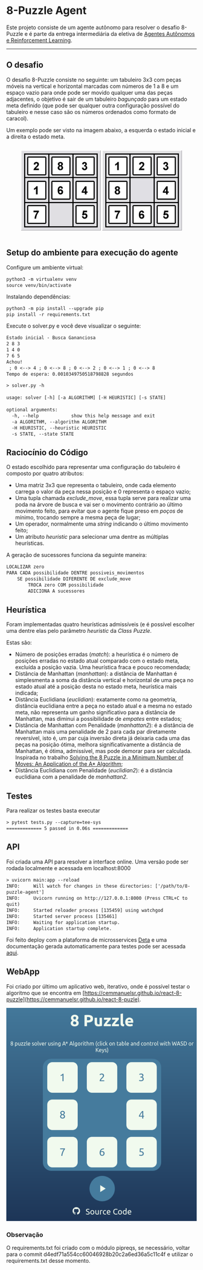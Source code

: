 # 8-Puzzle Agent

Este projeto consiste de um agente autônomo para resolver o desafio 8-Puzzle e é parte da entrega intermediária da eletiva de [Agentes Autônomos e Reinforcement Learning](http://fbarth.net.br/agents/).

---

## O desafio

O desafio 8-Puzzle consiste no seguinte: um tabuleiro 3x3 com peças móveis na vertical e horizontal marcadas com números de 1 a 8 e um espaço vazio para onde pode ser movido qualquer uma das peças adjacentes, o objetivo é sair de um tabuleiro *bagunçado* para um estado meta definido (que pode ser qualquer outra configuração possível do tabuleiro e nesse caso são os números ordenados como formato de caracol).

Um exemplo pode ser visto na imagem abaixo, a esquerda o estado inicial e a direita o estado meta.

<div style="display : flex; justify-content: space-around;">

![Exemplo de Estado](src/img/exemplo-estado.png)
![Estado Meta](src/img/estado-meta.jpg)

</div>


## Setup do ambiente para execução do agente

Configure um ambiente virtual:

```
python3 -m virtualenv venv
source venv/bin/activate
```

Instalando dependências:

```
python3 -m pip install --upgrade pip
pip install -r requirements.txt
```

Execute o solver.py e você deve visualizar o seguinte:

```
Estado inicial - Busca Gananciosa
2 8 3
1 4 0
7 6 5
Achou!
 ; 0 <--> 4 ; 0 <--> 8 ; 0 <--> 2 ; 0 <--> 1 ; 0 <--> 8
Tempo de espera: 0.0010349750518798828 segundos
```

```
> solver.py -h

usage: solver [-h] [-a ALGORITHM] [-H HEURISTIC] [-s STATE]

optional arguments:
  -h, --help            show this help message and exit
  -a ALGORITHM, --algorithm ALGORITHM
  -H HEURISTIC, --heuristic HEURISTIC
  -s STATE, --state STATE
```

## Raciocínio do Código

O estado escolhido para representar uma configuração do tabuleiro é composto por quatro atributos:

-   Uma matriz 3x3 que representa o tabuleiro, onde cada elemento carrega o valor da peça nessa posição e 0 representa o espaço vazio;
-   Uma tupla chamada *exclude_move*, essa tupla serve para realizar uma poda na árvore de busca e vai ser o movimento contrário ao último movimento feito, para evitar que o agente fique preso em *poços* de mínimo, trocando sempre a mesma peça de lugar;
-   Um operador, normalmente uma *string* indicando o último movimento feito;
-   Um atributo *heuristic* para selecionar uma dentre as múltiplas heurísticas.

A geração de sucessores funciona da seguinte maneira:

```
LOCALIZAR zero
PARA CADA possibilidade DENTRE possiveis_movimentos
    SE possibilidade DIFERENTE DE exclude_move
        TROCA zero COM possibilidade
        ADICIONA A sucessores
```

## Heurística

Foram implementadas quatro heurísticas admissíveis (e é possível escolher uma dentre elas pelo parâmetro *heuristic* da *Class Puzzle*.

Estas são:

- Número de posições erradas (*match*): a heurística é o número de posições erradas no estado atual comparado com o estado meta, excluída a posição vazia. Uma heurística fraca e pouco recomendada;
- Distância de Manhattan (*manhattan*): a distância de Manhattan é simplesmenta a soma da distância vertical e horizontal de uma peça no estado atual até a posição desta no estado meta, heurística mais indicada;
- Distância Euclidiana (*euclidian*): exatamente como na geometria, distância euclidiana entre a peça no estado atual e a mesma no estado meta, não representa um ganho significativo para a distância de Manhattan, mas diminui a possibilidade de *empates* entre estados;
- Distância de Manhattan com Penalidade (*manhattan2*): é a distância de Manhattan mais uma penalidade de 2 para cada par diretamente reversível, isto é, um par cuja inversão direta já deixaria cada uma das peças na posição ótima, melhora significativamente a distância de Manhattan, é ótima, admissível, mas pode demorar para ser calculada. Inspirada no trabalho [Solving the 8 Puzzle in a Minimum Number of Moves: An Application of the A* Algorithm](https://web.mit.edu/6.034/wwwbob/EightPuzzle.pdf);
- Distância Euclidiana com Penalidade (*euclidian2*): é a distância euclidiana com a penalidade de *manhattan2*.

## Testes

Para realizar os testes basta executar

```
> pytest tests.py --capture=tee-sys
============= 5 passed in 0.06s =============
```

## API

Foi criada uma API para resolver a interface online. Uma versão pode ser rodada localmente e acessada em localhost:8000

```
> uvicorn main:app --reload
INFO:     Will watch for changes in these directories: ['/path/to/8-puzzle-agent']
INFO:     Uvicorn running on http://127.0.0.1:8000 (Press CTRL+C to quit)
INFO:     Started reloader process [135459] using watchgod
INFO:     Started server process [135461]
INFO:     Waiting for application startup.
INFO:     Application startup complete.
```

Foi feito deploy com a plataforma de microsservices [Deta](https://www.deta.sh/) e uma documentação gerada automaticamente para testes pode ser acessada [aqui](https://cthl98.deta.dev/docs).

## WebApp

Foi criado por último um aplicativo web, iterativo, onde é possível testar o algoritmo que se encontra em [https://cemmanuelsr.github.io/react-8-puzzle](https://cemmanuelsr.github.io/react-8-puzle).

![WebApp](src/img/webapp.png)

### Observação

O requirements.txt foi criado com o módulo pipreqs, se necessário, voltar para o commit d4edf71a554cc60046928b20c2a6ed36a5c11c4f e utilizar o requirements.txt desse momento.
